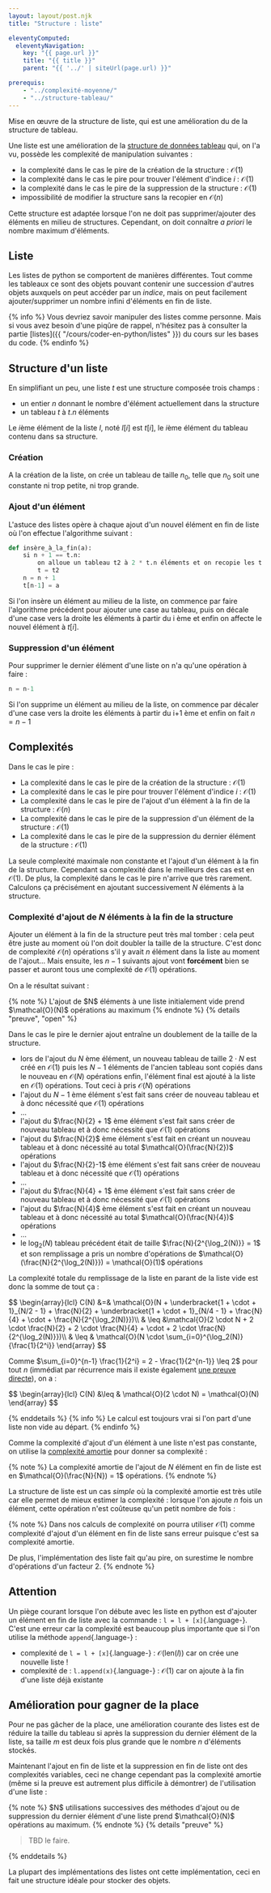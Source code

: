 ```yaml
---
layout: layout/post.njk 
title: "Structure : liste"

eleventyComputed:
  eleventyNavigation:
    key: "{{ page.url }}"
    title: "{{ title }}"
    parent: "{{ '../' | siteUrl(page.url) }}"

prerequis:
    - "../complexité-moyenne/"
    - "../structure-tableau/"
---
```


<!-- début résumé -->

Mise en œuvre de la structure de liste, qui est une amélioration du de la structure de tableau.

<!-- end résumé -->

Une liste est une amélioration de la [structure de données tableau](../structure-tableau) qui, on l'a vu, possède les complexité de manipulation suivantes :

* la complexité dans le cas le pire de la création de la structure : $\mathcal{O}(1)$
* la complexité dans le cas le pire pour trouver l'élément d'indice $i$ : $\mathcal{O}(1)$
* la complexité dans le cas le pire de la suppression de la structure : $\mathcal{O}(1)$
* impossibilité de modifier la structure sans la recopier en $\mathcal{O}(n)$

Cette structure est adaptée lorsque l'on ne doit pas supprimer/ajouter des éléments en milieu de structures. Cependant, on doit connaître *a priori* le nombre maximum d'éléments.

## Liste

Les listes de python se comportent de manières différentes. Tout comme les tableaux ce sont des objets pouvant contenir une succession d'autres objets auxquels on peut accéder par un *indice*, mais on peut facilement ajouter/supprimer un nombre infini d'éléments en fin de liste.

{% info %}
Vous devriez savoir manipuler des listes comme personne. Mais si vous avez besoin d'une piqûre de rappel, n'hésitez pas à consulter la partie [listes]({{ "/cours/coder-en-python/listes"  }}) du cours sur les bases du code.
{% endinfo %}

## Structure d'un liste

En simplifiant un peu, une liste $t$ est une structure composée trois champs :

* un entier $n$ donnant le nombre d'élément actuellement dans la structure
* un tableau $t$ à $t.n$ éléments

Le $i$ème élément de la liste $l$, noté $l[i]$ est $t[i]$, le $i$ème élément du tableau contenu dans sa structure.

### Création

A la création de la liste, on crée un tableau de taille $n_0$, telle que $n_0$ soit une constante ni trop petite, ni trop grande.

### Ajout d'un élément

L'astuce des listes opère à chaque ajout d'un nouvel élément en fin de liste où l'on effectue l'algorithme suivant :

```python
def insère_à_la_fin(a):
    si n + 1 == t.n:
        on alloue un tableau t2 à 2 * t.n éléments et on recopie les t.n éléments de t dans t2
        t = t2
    n = n + 1
    t[n-1] = a
```

Si l'on insère un élément au milieu de la liste, on commence par faire l'algorithme précédent pour ajouter une case au tableau, puis on décale d'une case vers la droite les éléments à partir du i ème et enfin on affecte le nouvel élément à $t[i]$.

### Suppression d'un élément

Pour supprimer le dernier élément d'une liste on n'a qu'une opération à faire :

```python
n = n-1
```

Si l'on supprime un élément au milieu de la liste, on commence par décaler d'une case vers la droite les éléments à partir du i+1 ème et enfin on fait $n=n-1$

## Complexités

Dans le cas le pire :

* La complexité dans le cas le pire de la création de la structure : $\mathcal{O}(1)$
* La complexité dans le cas le pire pour trouver l'élément d'indice $i$ : $\mathcal{O}(1)$
* La complexité dans le cas le pire de l'ajout d'un élément à la fin de la structure : $\mathcal{O}(n)$
* La complexité dans le cas le pire de la suppression d'un élément de la structure : $\mathcal{O}(1)$
* La complexité dans le cas le pire de la suppression du dernier élément de la structure : $\mathcal{O}(1)$

La seule complexité maximale non constante et l'ajout d'un élément à la fin de la structure. Cependant sa complexité dans le meilleurs des cas est en $\mathcal{O}(1)$. De plus, la complexité dans le cas le pire n'arrive que très rarement. Calculons ça précisément en ajoutant successivement $N$ éléments à la structure.

### Complexité d'ajout de $N$ éléments à la fin de la structure

Ajouter un élément à la fin de la structure peut très mal tomber : cela peut être juste au moment où l'on doit doubler la taille de la structure. C'est donc de complexité $\mathcal{O}(n)$ opérations s'il y avait $n$ élément dans la liste au moment de l'ajout... Mais ensuite, les $n-1$ suivants ajout vont **forcément** bien se passer et auront tous une complexité de $\mathcal{O}(1)$ opérations.

On a le résultat suivant :

<div id="preuve-liste-ajout"></div>
{% note %}
L'ajout de $N$ éléments à une liste initialement vide prend $\mathcal{O}(N)$ opérations au maximum
{% endnote %}
{% details "preuve", "open" %}

Dans le cas le pire le dernier ajout entraîne un doublement de la taille de la structure.

* lors de l'ajout du $N$ ème élément, un nouveau tableau de taille $2\cdot N$ est créé en $\mathcal{O}(1)$ puis les $N-1$ éléments de l'ancien tableau sont copiés dans le nouveau en $\mathcal{O}(N)$ opérations enfin, l'élément final est ajouté à la liste en  $\mathcal{O}(1)$ opérations. Tout ceci à pris $\mathcal{O}(N)$ opérations
* l'ajout du $N-1$ ème élément s'est fait sans créer de nouveau tableau et à donc nécessité que $\mathcal{O}(1)$ opérations
* ...
* l'ajout du $\frac{N}{2} + 1$ ème élément s'est fait sans créer de nouveau tableau et à donc nécessité que $\mathcal{O}(1)$ opérations
* l'ajout du $\frac{N}{2}$ ème élément s'est fait en créant un nouveau tableau et à donc nécessité au total $\mathcal{O}(\frac{N}{2})$ opérations
* l'ajout du $\frac{N}{2}-1$ ème élément s'est fait sans créer de nouveau tableau et à donc nécessité que $\mathcal{O}(1)$ opérations
* ...
* l'ajout du $\frac{N}{4} + 1$ ème élément s'est fait sans créer de nouveau tableau et à donc nécessité que $\mathcal{O}(1)$ opérations
* l'ajout du $\frac{N}{4}$ ème élément s'est fait en créant un nouveau tableau et à donc nécessité au total $\mathcal{O}(\frac{N}{4})$ opérations
* ...
* le $\log_2(N)$ tableau précédent était de taille $\frac{N}{2^{\log_2(N)}} = 1$ et son remplissage a pris un nombre d'opérations de $\mathcal{O}(\frac{N}{2^{\log_2(N)}}) = \mathcal{O}(1)$ opérations

La complexité totale du remplissage de la liste en parant de la liste vide est donc la somme de tout ça :

<div>
$$
\begin{array}{lcl}
C(N) &=& \mathcal{O}(N + \underbracket{1 + \cdot + 1}_{N/2 - 1} + \frac{N}{2} + \underbracket{1 + \cdot + 1}_{N/4 - 1} + \frac{N}{4} + \cdot + \frac{N}{2^{\log_2(N)}})\\
& \leq &\mathcal{O}(2 \cdot N + 2 \cdot \frac{N}{2} + 2 \cdot \frac{N}{4} + \cdot + 2 \cdot \frac{N}{2^{\log_2(N)}})\\
& \leq & \mathcal{O}(N \cdot \sum_{i=0}^{\log_2(N)}{\frac{1}{2^i}}
\end{array}
$$
</div>

Comme $\sum_{i=0}^{n-1} \frac{1}{2^i} = 2 - \frac{1}{2^{n-1}} \leq 2$ pour tout $n$ (immédiat par récurrence mais il existe également [une preuve directe](https://fr.wikipedia.org/wiki/1/2_%2B_1/4_%2B_1/8_%2B_1/16_%2B_%E2%8B%AF)), on a :

<div>
$$
\begin{array}{lcl}
C(N) &\leq & \mathcal{O}(2 \cdot N) = \mathcal{O}(N)
\end{array}
$$
</div>

{% enddetails %}
{% info %}
Le calcul est toujours vrai si l'on part d'une liste non vide au départ.
{% endinfo %}

Comme la complexité d'ajout d'un élément à une liste n'est pas constante, on utilise la [complexité amortie](../complexité-amortie) pour donner sa complexité :

{% note %}
La complexité amortie de l'ajout de $N$ élément en fin de liste est en $\mathcal{O}(\frac{N}{N}) = 1$ opérations.
{% endnote %}

La structure de liste est un cas *simple* où la complexité amortie est très utile car elle permet de mieux estimer la complexité : lorsque l'on ajoute $n$ fois un élément, cette opération n'est coûteuse qu'un petit nombre de fois :

{% note %}
Dans nos calculs de complexité on pourra utiliser $\mathcal{O}(1)$ comme complexité d'ajout d'un élément en fin de liste sans erreur puisque c'est sa complexité amortie.

De plus, l'implémentation des liste fait qu'au pire, on surestime le nombre d'opérations d'un facteur 2.
{% endnote %}

## Attention

Un piège courant lorsque l'on débute avec les liste en python est d'ajouter un élément en fin de liste avec la commande : `l = l + [x]`{.language-}. C'est une erreur car la complexité est beaucoup plus importante que si l'on utilise la méthode `append`{.language-} :

* complexité de `l = l + [x]`{.language-} : $\mathcal{O}(\mbox{len}(l))$ car on crée une nouvelle liste !
* complexité de : `l.append(x)`{.language-} : $\mathcal{O}(1)$ car on ajoute à la fin d'une liste déjà existante

## Amélioration pour gagner de la place

Pour ne pas gâcher de la place, une amélioration courante des listes est de réduire la taille du tableau si après la suppression du dernier élément de la liste, sa taille $m$ est deux fois plus grande que le nombre $n$ d'éléments stockés.

Maintenant l'ajout en fin de liste et la suppression en fin de liste ont des complexités variables, ceci ne change cependant pas la complexité amortie (même si la preuve est autrement plus difficile à démontrer) de l'utilisation d'une liste :

<div id="preuve-liste-ajout"></div>
{% note %}
$N$ utilisations successives des méthodes d'ajout ou de suppression du dernier élément d'une liste prend $\mathcal{O}(N)$ opérations au maximum.
{% endnote %}
{% details "preuve" %}

> TBD le faire.

{% enddetails %}

La plupart des implémentations des listes ont cette implémentation, ceci en fait une structure idéale pour stocker des objets.
